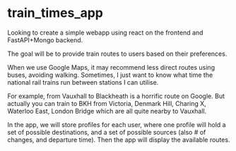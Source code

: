 # train_times_app


Looking to create a simple webapp using react on the frontend and FastAPI+Mongo backend.

The goal will be to provide train routes to users based on their preferences.

When we use Google Maps, it may recommend less direct routes using buses, avoiding walking. Sometimes, I just want to know what time the national rail trains run between stations I can utilise.

For example, from Vauxhall to Blackheath is a horrific route on Google. But actually you can train to BKH from Victoria, Denmark Hill, Charing X, Waterloo East, London Bridge which are all quite nearby to Vauxhall.


In the app, we will store profiles for each user, where one profile will hold a set of possible destinations, and a set of possible sources (also # of changes, and departure time). Then the app will display the available routes. 
